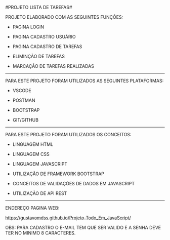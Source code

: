 #PROJETO LISTA DE TAREFAS#

PROJETO ELABORADO COM AS SEGUINTES FUNÇÕES:

- PAGINA LOGIN

- PAGINA CADASTRO USUÁRIO

- PAGINA CADASTRO DE TAREFAS

- ELIMINÇÃO DE TAREFAS

- MARCAÇÃO DE TAREFAS REALIZADAS

--------------------------------------------

PARA ESTE PROJETO FORAM UTILIZADOS AS SEGUINTES PLATAFORMAS:

- VSCODE

- POSTMAN

- BOOTSTRAP

- GIT/GITHUB

--------------------------------------------

PARA ESTE PROJETO FORAM UTILIZADOS OS CONCEITOS:

- LINGUAGEM HTML

- LINGUAGEM CSS

- LINGUAGEM JAVASCRIPT

- UTILIZAÇÃO DE FRAMEWORK BOOTSTRAP

- CONCEITOS DE VALIDAÇÕES DE DADOS EM JAVASCRIPT

- UTILIZAÇÃO DE API REST

-------------------------------------------

ENDEREÇO PAGINA WEB:

https://gustavomdss.github.io/Projeto-Todo_Em_JavaScript/

OBS: PARA CADASTRO O E-MAIL TEM QUE SER VALIDO E A SENHA DEVE TER NO MINIMO 8 CARACTERES.



